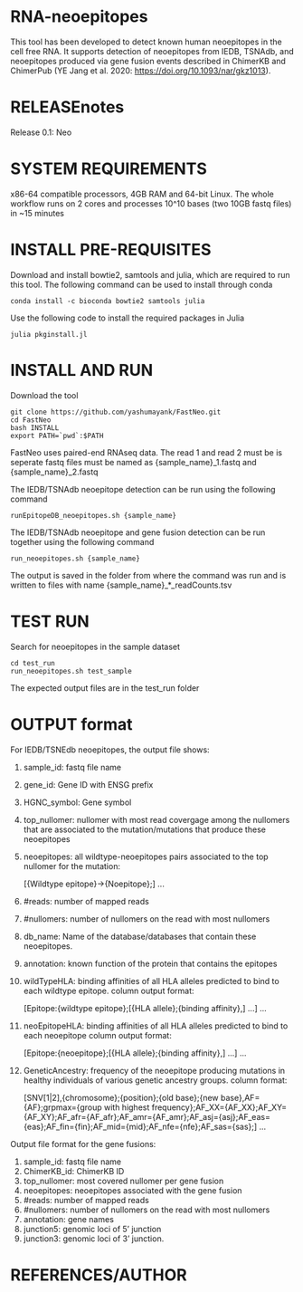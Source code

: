 # RNA-neoepitopes
This tool has been developed to detect known human neoepitopes in the cell free RNA. It supports detection of neoepitopes from IEDB, TSNAdb, and neoepitopes produced via gene fusion events described in ChimerKB and ChimerPub (YE Jang et al. 2020: https://doi.org/10.1093/nar/gkz1013).

# RELEASEnotes 
Release 0.1: Neo

# SYSTEM REQUIREMENTS
x86-64 compatible processors, 4GB RAM and 64-bit Linux. The whole workflow runs on 2 cores and processes 10^10 bases (two 10GB fastq files) in ~15 minutes

# INSTALL PRE-REQUISITES

Download and install bowtie2, samtools and julia, which are required to run this tool. The following command can be used to install through conda
```
conda install -c bioconda bowtie2 samtools julia
```

Use the following code to install the required packages in Julia
```
julia pkginstall.jl
```

# INSTALL AND RUN

Download the tool
```
git clone https://github.com/yashumayank/FastNeo.git
cd FastNeo
bash INSTALL
export PATH=`pwd`:$PATH
```

FastNeo uses paired-end RNAseq data. The read 1 and read 2 must be is seperate fastq files must be named as {sample_name}_1.fastq and {sample_name}_2.fastq

The IEDB/TSNAdb neoepitope detection can be run using the following command
```
runEpitopeDB_neoepitopes.sh {sample_name}
```

The IEDB/TSNAdb neoepitope and gene fusion detection can be run together using the following command
```
run_neoepitopes.sh {sample_name}
```

The output is saved in the folder from where the command was run and is written to files with name {sample_name}_*_readCounts.tsv

# TEST RUN 

Search for neoepitopes in the sample dataset
```
cd test_run
run_neoepitopes.sh test_sample
```
The expected output files are in the test_run folder


# OUTPUT format

For IEDB/TSNEdb neoepitopes, the output file shows:

1) sample_id: fastq file name
2) gene_id: Gene ID with ENSG prefix
3) HGNC_symbol: Gene symbol
4) top_nullomer: nullomer with most read covergage among the nullomers that are associated to the mutation/mutations that produce these neoepitopes
5) neoepitopes: all wildtype-neoepitopes pairs associated to the top nullomer for the mutation:
   
   [{Wildtype epitope}->{Noepitope};] ...
6) #reads: number of mapped reads 
7) #nullomers: number of nullomers on the read with most nullomers
8) db_name: Name of the database/databases that contain these neoepitopes.
9) annotation: known function of the protein that contains the epitopes
10) wildTypeHLA: binding affinities of all HLA alleles predicted to bind to each wildtype epitope. column output format:
 
    [Epitope:{wildtype epitope};[{HLA allele};{binding affinity},] ...] ... 
11) neoEpitopeHLA: binding affinities of all HLA alleles predicted to bind to each neoepitope column output format:

    [Epitope:{neoepitope};[{HLA allele};{binding affinity},] ...] ... 
12) GeneticAncestry: frequency of the neoepitope producing mutations in healthy individuals of various genetic ancestry groups. column format:
    
    [SNV[1|2],{chromosome};{position};{old base};{new base},AF={AF};grpmax={group with highest frequency};AF_XX={AF_XX};AF_XY={AF_XY};AF_afr={AF_afr};AF_amr={AF_amr};AF_asj={asj};AF_eas={eas};AF_fin={fin};AF_mid={mid};AF_nfe={nfe};AF_sas={sas};] ...


Output file format for the gene fusions:

1) sample_id: fastq file name
2) ChimerKB_id: ChimerKB ID
3) top_nullomer: most covered nullomer per gene fusion
4) neoepitopes: neoepitopes associated with the gene fusion
5) #reads: number of mapped reads
6) #nullomers: number of nullomers on the read with most nullomers
7) annotation: gene names
8) junction5: genomic loci of 5’ junction
9) junction3: genomic loci of 3’ junction.

# REFERENCES/AUTHOR


